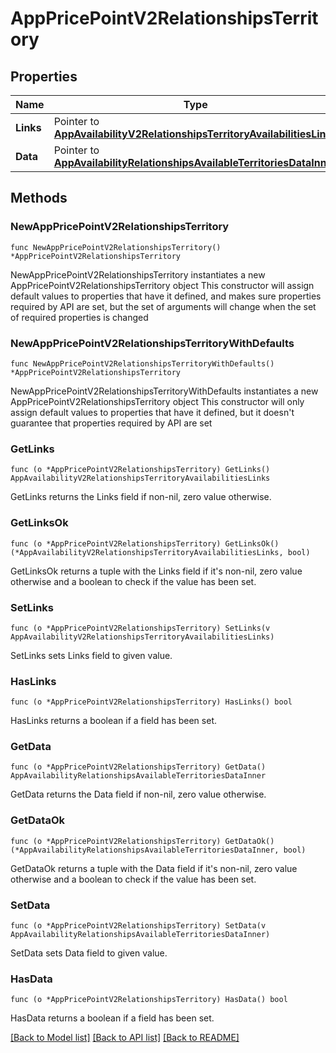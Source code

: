 # AppPricePointV2RelationshipsTerritory

## Properties

Name | Type | Description | Notes
------------ | ------------- | ------------- | -------------
**Links** | Pointer to [**AppAvailabilityV2RelationshipsTerritoryAvailabilitiesLinks**](AppAvailabilityV2RelationshipsTerritoryAvailabilitiesLinks.md) |  | [optional] 
**Data** | Pointer to [**AppAvailabilityRelationshipsAvailableTerritoriesDataInner**](AppAvailabilityRelationshipsAvailableTerritoriesDataInner.md) |  | [optional] 

## Methods

### NewAppPricePointV2RelationshipsTerritory

`func NewAppPricePointV2RelationshipsTerritory() *AppPricePointV2RelationshipsTerritory`

NewAppPricePointV2RelationshipsTerritory instantiates a new AppPricePointV2RelationshipsTerritory object
This constructor will assign default values to properties that have it defined,
and makes sure properties required by API are set, but the set of arguments
will change when the set of required properties is changed

### NewAppPricePointV2RelationshipsTerritoryWithDefaults

`func NewAppPricePointV2RelationshipsTerritoryWithDefaults() *AppPricePointV2RelationshipsTerritory`

NewAppPricePointV2RelationshipsTerritoryWithDefaults instantiates a new AppPricePointV2RelationshipsTerritory object
This constructor will only assign default values to properties that have it defined,
but it doesn't guarantee that properties required by API are set

### GetLinks

`func (o *AppPricePointV2RelationshipsTerritory) GetLinks() AppAvailabilityV2RelationshipsTerritoryAvailabilitiesLinks`

GetLinks returns the Links field if non-nil, zero value otherwise.

### GetLinksOk

`func (o *AppPricePointV2RelationshipsTerritory) GetLinksOk() (*AppAvailabilityV2RelationshipsTerritoryAvailabilitiesLinks, bool)`

GetLinksOk returns a tuple with the Links field if it's non-nil, zero value otherwise
and a boolean to check if the value has been set.

### SetLinks

`func (o *AppPricePointV2RelationshipsTerritory) SetLinks(v AppAvailabilityV2RelationshipsTerritoryAvailabilitiesLinks)`

SetLinks sets Links field to given value.

### HasLinks

`func (o *AppPricePointV2RelationshipsTerritory) HasLinks() bool`

HasLinks returns a boolean if a field has been set.

### GetData

`func (o *AppPricePointV2RelationshipsTerritory) GetData() AppAvailabilityRelationshipsAvailableTerritoriesDataInner`

GetData returns the Data field if non-nil, zero value otherwise.

### GetDataOk

`func (o *AppPricePointV2RelationshipsTerritory) GetDataOk() (*AppAvailabilityRelationshipsAvailableTerritoriesDataInner, bool)`

GetDataOk returns a tuple with the Data field if it's non-nil, zero value otherwise
and a boolean to check if the value has been set.

### SetData

`func (o *AppPricePointV2RelationshipsTerritory) SetData(v AppAvailabilityRelationshipsAvailableTerritoriesDataInner)`

SetData sets Data field to given value.

### HasData

`func (o *AppPricePointV2RelationshipsTerritory) HasData() bool`

HasData returns a boolean if a field has been set.


[[Back to Model list]](../README.md#documentation-for-models) [[Back to API list]](../README.md#documentation-for-api-endpoints) [[Back to README]](../README.md)


